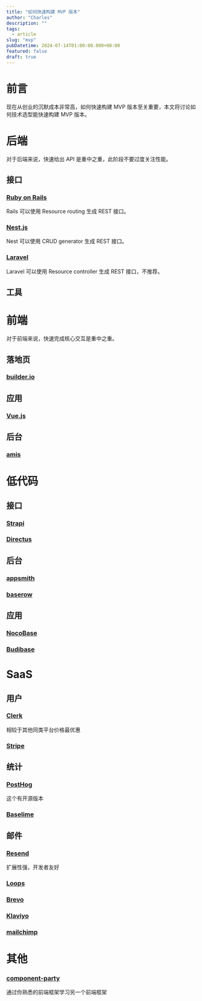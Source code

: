 ```yaml
---
title: "如何快速构建 MVP 版本"
author: "Charles"
description: ""
tags:
  - article
slug: "mvp"
pubDatetime: 2024-07-14T01:00:00.000+08:00
featured: false
draft: true
---
```


# 前言
现在从创业的沉默成本非常高，如何快速构建 MVP 版本至关重要，本文将讨论如何技术选型能快速构建 MVP 版本。

# 后端
对于后端来说，快速给出 API 是重中之重，此阶段不要过度关注性能。

## 接口

### [Ruby on Rails](https://github.com/rails/rails)
Rails 可以使用 Resource routing 生成 REST 接口。

### [Nest.js](https://github.com/nestjs/nest)
Nest 可以使用 CRUD generator 生成 REST 接口。

### [Laravel](https://github.com/laravel/laravel)
Laravel 可以使用 Resource controller 生成 REST 接口，不推荐。

## 工具

# 前端
对于前端来说，快速完成核心交互是重中之重。

## 落地页

### [builder.io](https://github.com/BuilderIO/builder)

## 应用
### [Vue.js](https://github.com/vuejs/core)

## 后台
### [amis](https://github.com/baidu/amis)

# 低代码

## 接口

### [Strapi](https://github.com/strapi/strapi)

### [Directus](https://github.com/directus/directus)

## 后台

### [appsmith](https://github.com/appsmithorg/appsmith)

### [baserow](https://github.com/bram2w/baserow)

## 应用

### [NocoBase](https://github.com/nocobase/nocobase)

### [Budibase](https://github.com/budibase/budibase)


# SaaS

## 用户

### [Clerk](https://clerk.com/)
相较于其他同类平台价格最优惠

### [Stripe](https://stripe.com/)

## 统计

### [PostHog](https://posthog.com/)
这个有开源版本

### [Baselime](https://baselime.io/)

## 邮件

### [Resend](https://resend.com/)
扩展性强，开发者友好

### [Loops](https://loops.so/)

### [Brevo](https://www.brevo.com/)

### [Klaviyo](https://www.klaviyo.com/)

### [mailchimp](https://mailchimp.com/)

# 其他

### [component-party](https://component-party.dev/)
通过你熟悉的前端框架学习另一个前端框架
